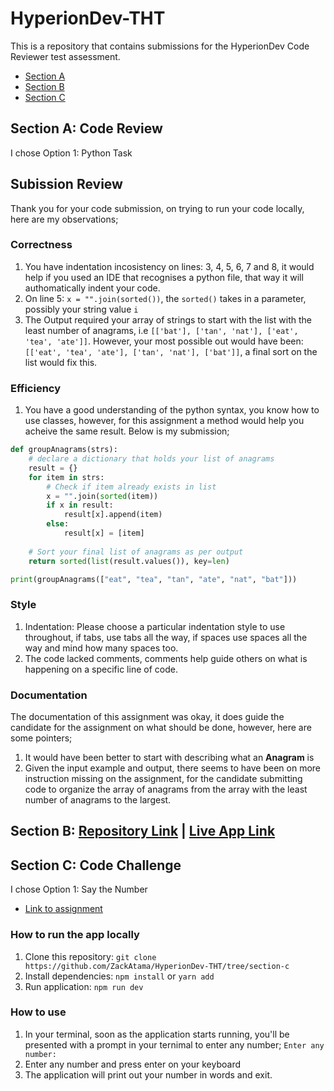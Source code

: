 # HyperionDev-THT
This is a repository that contains submissions for the HyperionDev Code Reviewer test assessment.
- [Section A](https://github.com/ZackAtama/HyperionDev-THT/edit/main/README.md#subission-review)
- [Section B](https://github.com/ZackAtama/HyperionDev-THT/edit/main/README.md#section-b-repository-link--live-app-link)
- [Section C](https://github.com/ZackAtama/HyperionDev-THT/edit/main/README.md#section-c-code-challenge)

## Section A: Code Review
I chose Option 1: Python Task

## Subission Review
Thank you for your code submission, on trying to run your code locally, here are my observations;

### Correctness
1.  You have indentation incosistency on lines: 3, 4, 5, 6, 7 and 8, it would help if you used an IDE that recognises a python file, that way it will authomatically indent your code.
2. On line 5: `x = "".join(sorted())`, the `sorted()` takes in a parameter, possibly your string value `i`
3. The Output required your array of strings to start with the list with the least number of anagrams, i.e `[['bat'], ['tan', 'nat'], ['eat', 'tea', 'ate']]`. However, your most possible out would have been: `[['eat', 'tea', 'ate'], ['tan', 'nat'], ['bat']]`, a final sort on the list would fix this.

### Efficiency
1. You have a good understanding of the python syntax, you know how to use classes, however, for this assignment a method would help you acheive the same result. Below is my submission;

```python
def groupAnagrams(strs):
	# declare a dictionary that holds your list of anagrams
	result = {}
	for item in strs:
		# Check if item already exists in list
		x = "".join(sorted(item))
		if x in result:
			result[x].append(item)
		else:
			result[x] = [item]
			
	# Sort your final list of anagrams as per output
	return sorted(list(result.values()), key=len)

print(groupAnagrams(["eat", "tea", "tan", "ate", "nat", "bat"]))
```

### Style
1. Indentation: Please choose a particular indentation style to use throughout, if tabs, use tabs all the way, if spaces use spaces all the way and mind how many spaces too.
2. The code lacked comments, comments help guide others on what is happening on a specific line of code.

### Documentation
The documentation of this assignment was okay, it does guide the candidate for the assignment on what should be done, however, here are some pointers;
1. It would have been better to start with describing what an **Anagram** is
2. Given the input example and output, there seems to have been on more instruction missing on the assignment, for the candidate submitting code to organize the array of anagrams from the array with the least number of anagrams to the largest.

## Section B: [Repository Link](https://github.com/ZackAtama/data-lytics) | [Live App Link](https://data-lytics.netlify.app/)

## Section C: Code Challenge
I chose Option 1: Say the Number
- [Link to assignment](https://edabit.com/challenge/4E9gTrRWErpTCA2FQ)

### How to run the app locally
1. Clone this repository: `git clone https://github.com/ZackAtama/HyperionDev-THT/tree/section-c`
2. Install dependencies: `npm install` or `yarn add`
3. Run application: `npm run dev`

### How to use
1. In your terminal, soon as the application starts running, you'll be presented with a prompt in your ternimal to enter any number; `Enter any number:`
2. Enter any number and press enter on your keyboard
3. The application will print out your number in words and exit.

